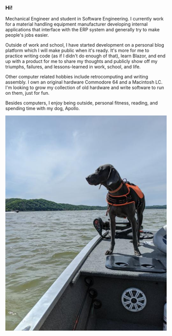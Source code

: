 ### Hi!

Mechanical Engineer and student in Software Engineering. I currently work for a material handling equipment manufacturer developing internal applications that interface with the ERP system and generally try to make people's jobs easier.

Outside of work and school, I have started development on a personal blog platform which I will make public when it's ready. It's more for me to practice writing code (as if I didn't do enough of that), learn Blazor, and end up with a product for me to share my thoughts and publicly show off my triumphs, failures, and lessons-learned in work, school, and life.

Other computer related hobbies include retrocomputing and writing assembly. I own an original hardware Commodore 64 and a Macintosh LC. I'm looking to grow my collection of old hardware and write software to run on them, just for fun.

Besides computers, I enjoy being outside, personal fitness, reading, and spending time with my dog, Apollo.

![apollo](apollo.jpg)
